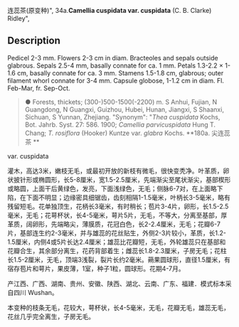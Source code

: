连蕊茶(原变种)",
34a.**Camellia cuspidata var. cuspidata** (C. B. Clarke) Ridley",

## Description
Pedicel 2-3 mm. Flowers 2-3 cm in diam. Bracteoles and sepals outside glabrous. Sepals 2.5-4 mm, basally connate for ca. 1 mm. Petals 1.3-2.2 × 1-1.6 cm, basally connate for ca. 3 mm. Stamens 1.5-1.8 cm, glabrous; outer filament whorl connate for 3-4 mm. Capsule globose, 1-1.2 cm in diam. Fl. Feb-Mar, fr. Sep-Oct.

> ●  Forests, thickets; (300-)500-1500(-2200) m. S Anhui, Fujian, N Guangdong, N Guangxi, Guizhou, Hubei, Hunan, Jiangxi, S Shaanxi, Sichuan, S Yunnan, Zhejiang.
  "Synonym": "*Thea cuspidata* Kochs, Bot. Jahrb. Syst. 27: 586. 1900; *Camellia parvicuspidata* Hung T. Chang; *T. rosiflora* (Hooker) Kuntze var. *glabra* Kochs.
**180a. 尖连蕊茶 **

var. cuspidata

灌木，高达3米，嫩枝无毛，或最初开放的新枝有微毛，很快变秃净。叶革质，卵状披针形或椭圆形，长5-8厘米，宽1.5-2.5厘米，先端渐尖至尾状渐尖，基部楔形或略圆，上面干后黄绿色，发亮，下面浅绿色，无毛；侧脉6-7对，在上面略下陷，在下面不明显；边缘密具细锯齿，齿刻相隔1-1.5毫米，叶柄长3-5毫米，略有残留短毛。花单独顶生，花柄长3毫米，有时稍长；苞片3-4片，卵形，长1.5-2.5毫米，无毛；花萼杯状，长4-5毫米，萼片5片，无毛，不等大，分离至基部，厚革质，阔卵形，先端略尖，薄膜质，花冠白色，长2-2.4厘米，无毛；花瓣6-7片，基部连生约2-3毫米，并与雄蕊的花丝贴生，外侧2-3片较小，革质，长1.2-1.5厘米，内侧4或5片长达2.4厘米；雄蕊比花瓣短，无毛，外轮雄蕊只在基部和花瓣合生，其余部分离生，花药背部着生；雌蕊长1.8-2.3厘米，子房无毛；花柱长1.5-2厘米，无毛，顶端3浅裂，裂片长约2毫米。蒴果圆球形，直径1.5厘米，有宿存苞片和萼片，果皮薄，1室，种子1粒，圆球形。花期4-7月。

产江西、广西、湖南、贵州、安徽、陕西、湖北、云南、广东、福建．模式标本采自四川 Wushan。

本变种的枝条无毛，花较大，萼杯状，长4-5毫米，无毛，花瓣无毛，雄蕊无毛，花丝几乎完全离生，子房无毛。
